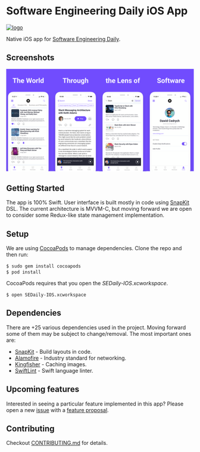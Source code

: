 # Software Engineering Daily iOS App

[![logo](https://i.imgur.com/3OtP3p8.png)](https://softwareengineeringdaily.com/)

Native iOS app for [Software Engineering Daily](https://softwareengineeringdaily.com/).

## Screenshots

![App screenshots](screenshots/app_screenshots.png)

## Getting Started

The app is 100% Swift. User interface is built mostly in code using [SnapKit](https://github.com/SnapKit/SnapKit) DSL. The current architecture is MVVM-C, but moving forward we are open to consider some Redux-like state management implementation.

## Setup

We are using [CocoaPods](http://cocoapods.org) to manage dependencies.
Clone the repo and then run:

```
$ sudo gem install cocoapods
$ pod install
```

CocoaPods requires that you open the *SEDaily-IOS.xcworkspace*.

```
$ open SEDaily-IOS.xcworkspace
```

## Dependencies

There are +25 various dependencies used in the project. Moving forward some of them may be subject to change/removal. 
The most important ones are:

* [SnapKit](https://github.com/SnapKit/SnapKit) - Build layouts in code.
* [Alamofire](https://github.com/Alamofire/Alamofire) - Industry standard for networking.
* [Kingfisher](https://github.com/onevcat/Kingfisher) - Caching images.
* [SwiftLint](https://github.com/realm/SwiftLint) - Swift language linter.



## Upcoming features

Interested in seeing a particular feature implemented in this app? Please open a new [issue](https://github.com/SoftwareEngineeringDaily/se-daily-iOS/issues) with a [feature proposal](https://github.com/SoftwareEngineeringDaily/se-daily-iOS/blob/master/CONTRIBUTING.md#feature-proposals).

Contributing
------------
Checkout [CONTRIBUTING.md](https://github.com/SoftwareEngineeringDaily/se-daily-iOS/blob/master/CONTRIBUTING.md) for details.

